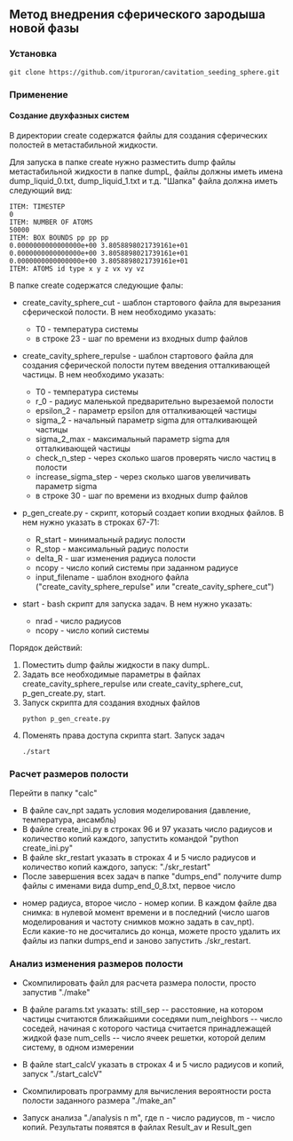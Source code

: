 ## Метод внедрения сферического зародыша новой фазы

### Установка
```
git clone https://github.com/itpuroran/cavitation_seeding_sphere.git
```

### Применение

#### Создание двухфазных систем

В директории create содержатся файлы для создания сферических полостей в метастабильной жидкости.

Для запуска в папке create нужно разместить dump файлы метастабильной жидкости в папке dumpL, файлы должны иметь имена dump_liquid_0.txt, dump_liquid_1.txt и т.д.
"Шапка" файла должна иметь следующий вид:
```
ITEM: TIMESTEP
0
ITEM: NUMBER OF ATOMS
50000
ITEM: BOX BOUNDS pp pp pp
0.0000000000000000e+00 3.8058898021739161e+01
0.0000000000000000e+00 3.8058898021739161e+01
0.0000000000000000e+00 3.8058898021739161e+01
ITEM: ATOMS id type x y z vx vy vz 
```

В папке create содержатся следующие фалы:

* create_cavity_sphere_cut - шаблон стартового файла для вырезания сферической полости. В нем необходимо указать:
  * T0 - температура системы
  * в строке 23 - шаг по времени из входных dump файлов

* create_cavity_sphere_repulse - шаблон стартового файла для создания сферической полости путем введения отталкивающей частицы. В нем необходимо указать:
  * T0  - температура системы
  * r_0 - радиус маленькой предварительно вырезаемой полости
  * epsilon_2 - параметр epsilon для отталкивающей частицы
  * sigma_2 - начальный параметр sigma для отталкивающей частицы
  * sigma_2_max - максимальный параметр sigma для отталкивающей частицы
  * check_n_step - через сколько шагов проверять число частиц в полости
  * increase_sigma_step - через сколько шагов увеличивать параметр sigma
  * в строке 30 - шаг по времени из входных dump файлов

* p_gen_create.py - скрипт, который создает копии входных файлов. В нем нужно указать в строках 67-71:

  * R_start  - минимальный радиус полости
  * R_stop - максимальный радиус полости
  * delta_R - шаг изменения радиуса полости
  * ncopy - число копий системы при заданном радиусе
  * input_filename - шаблон входного файла ("create_cavity_sphere_repulse" или "create_cavity_sphere_cut")

* start - bash скрипт для запуска задач. В нем нужно указать:
  * nrad - число радиусов
  * ncopy - число копий системы

Порядок действий:

1. Поместить dump файлы жидкости в паку dumpL.
2. Задать все необходимые параметры в файлах create_cavity_sphere_repulse или create_cavity_sphere_cut, p_gen_create.py, start.
3. Запуск скрипта для создания входных файлов
   ```
   python p_gen_create.py
   ```
4. Поменять права доступа скрипта start. Запуск задач
   ```
   ./start
   ```


### Расчет размеров полости
	
Перейти в папку "calc"
* В файле cav_npt задать условия моделирования (давление, температура, ансамбль)
* В файле create_ini.py в строках 96 и 97 указать число радиусов и количество копий каждого, запустить командой
   "python create_ini.py"
* В файле skr_restart указать в строках 4 и 5 число радиусов и количество копий каждого, запуск: "./skr_restart"
* После завершения всех задач в папке "dumps_end" получите dump файлы с именами вида dump_end_0_8.txt, первое число 
- номер радиуса, второе число - номер копии. В каждом файле два снимка: в нулевой момент времени и в последний (число 
шагов моделирования и частоту снимков можно задать в cav_npt).  
Если какие-то не досчитались до конца, можете просто удалить их файлы из папки dumps_end и заново запустить 
./skr_restart. 

### Анализ изменения размеров полости
   
* Скомпилировать файл для расчета размера полости, просто запустив "./make"

* В файле params.txt указать:
still_sep      -- расстояние, на котором частицы считаются ближайшими соседями
num_neighbors  -- число соседей, начиная с которого частица считается принадлежащей жидкой фазе 
num_cells      -- число ячеек решетки, которой делим систему, в одном измерении

* В файле start_calcV указать в строках 4 и 5 число радиусов и копий, запуск "./start_calcV"

* Скомпилировать программу для вычисления вероятности роста полости заданного размера "./make_an"

* Запуск анализа "./analysis n m", где n - число радиусов, m - число копий. Результаты появятся в файлах Result_av 
и Result_gen




  












